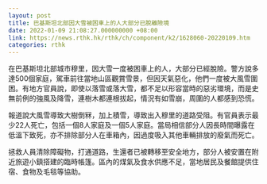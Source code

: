 ```yaml
---
layout: post
title: 巴基斯坦北部因大雪被困車上的人大部分已脫離險境
date: 2022-01-09 21:08:27.000000000 +08:00
link: https://news.rthk.hk/rthk/ch/component/k2/1628060-20220109.htm
categories: rthk
---
```


在巴基斯坦北部城市穆里，因大雪一度被困車上的人，大部分已經脫險。警方說多達500個家庭，駕車前往當地山區觀賞雪景，但因天氣惡化，他們一度被大風雪圍困。有地方官員說，即使以落雪或落大雪，都不足以形容當時的惡劣環境，而是史無前例的強風及降雪，連樹木都連根拔起，情況有如雪崩，周圍的人都感到恐慌。

報道說大風雪導致大樹倒冧，加上積雪，導致出入穆里的道路受阻。有官員表示最少22人死亡，包括一個8人家庭及一個5人家庭。當局相信部分人因長時間曝露在低溫下致死，亦不排除部分人在車箱內，因過度吸入其他車輛排放的廢氣而死亡。

拯救人員清除障礙物，打通道路，生還者已被轉移至安全地方，部分人被安置在附近旅遊小鎮搭建的臨時帳篷。區內的煤氣及食水供應不足，當地居民及餐館提供住宿、食物及毛毯等協助。
